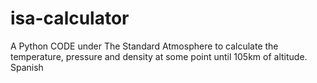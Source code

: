 # isa-calculator
A Python CODE under The Standard Atmosphere to calculate the temperature, pressure and density at some point until 105km of altitude. Spanish
